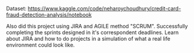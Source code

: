 Dataset: https://www.kaggle.com/code/neharoychoudhury/credit-card-fraud-detection-analysis/notebook

Also did this project using JIRA and AGILE method "SCRUM". Successfully completing the sprints designed in it's correspondent deadlines. Learn about JIRA and how to do projects in a simulation of what a real life environment could look like. 
